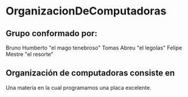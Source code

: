 # **OrganizacionDeComputadoras**
## Grupo conformado por:
Bruno Humberto "el mago tenebroso"
Tomas Abreu "el legolas"
Felipe Mestre "el resorte"
## Organización de computadoras consiste en
Una materia en la cual programamos una placa excelente.
